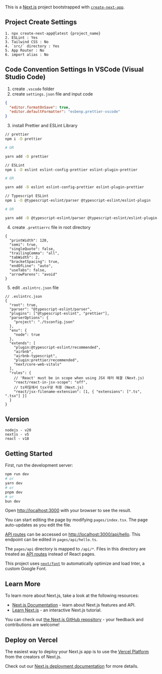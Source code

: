 This is a [Next.js](https://nextjs.org/) project bootstrapped with [`create-next-app`](https://github.com/vercel/next.js/tree/canary/packages/create-next-app).

## Project Create Settings

```
1. npx create-next-app@latest {project_name}
2. ESLint : Yes
3. Tailwind CSS : No
4. `src/` directory : Yes
5. App Router : No
6. import alias : No
```

## Code Convention Settings In VSCode (Visual Studio Code)

1. create `.vscode` folder
2. create `settings.json` file and input code

```json
{
  "editor.formatOnSave": true,
  "editor.defaultFormatter": "esbenp.prettier-vscode"
}
```

3. install Prettier and ESLint Library

```bash
// prettier
npm i -D prettier

# OR

yarn add -D prettier

// ESLint
npm i -D eslint eslint-config-prettier eslint-plugin-prettier

# OR

yarn add -D eslint eslint-config-prettier eslint-plugin-prettier

// Typescript ESLint
npm i -D @typescript-eslint/parser @typescript-eslint/eslint-plugin

# OR

yarn add -D @typescript-eslint/parser @typescript-eslint/eslint-plugin
```

4. create `.prettierrc` file in root directory

```
{
  "printWidth": 120,
  "semi": true,
  "singleQuote": false,
  "trailingComma": "all",
  "tabWidth": 2,
  "bracketSpacing": true,
  "endOfLine": "auto",
  "useTabs": false,
  "arrowParens": "avoid"
}
```

5. edit `.eslintrc.json` file

```
// .eslintrc.json
{
  "root": true,
  "parser": "@typescript-eslint/parser",
  "plugins": ["@typescript-eslint", "prettier"],
  "parserOptions": {
    "project": "./tsconfig.json"
  },
  "env": {
    "node": true
  },
  "extends": [
    "plugin:@typescript-eslint/recommended",
    "airbnb",
    "airbnb-typescript",
    "plugin:prettier/recommended",
    "next/core-web-vitals"
  ],
  "rules": {
    // 'React' must be in scope when using JSX 에러 해결 (Next.js)
	"react/react-in-jsx-scope": "off",
    // ts파일에서 tsx구문 허용 (Next.js)
    "react/jsx-filename-extension": [1, { "extensions": [".ts", ".tsx"] }]
  }
}
```

## Version

```
nodejs - v20
nextjs - v5
react - v18
```

## Getting Started

First, run the development server:

```bash
npm run dev
# or
yarn dev
# or
pnpm dev
# or
bun dev
```

Open [http://localhost:3000](http://localhost:3000) with your browser to see the result.

You can start editing the page by modifying `pages/index.tsx`. The page auto-updates as you edit the file.

[API routes](https://nextjs.org/docs/api-routes/introduction) can be accessed on [http://localhost:3000/api/hello](http://localhost:3000/api/hello). This endpoint can be edited in `pages/api/hello.ts`.

The `pages/api` directory is mapped to `/api/*`. Files in this directory are treated as [API routes](https://nextjs.org/docs/api-routes/introduction) instead of React pages.

This project uses [`next/font`](https://nextjs.org/docs/basic-features/font-optimization) to automatically optimize and load Inter, a custom Google Font.

## Learn More

To learn more about Next.js, take a look at the following resources:

- [Next.js Documentation](https://nextjs.org/docs) - learn about Next.js features and API.
- [Learn Next.js](https://nextjs.org/learn) - an interactive Next.js tutorial.

You can check out [the Next.js GitHub repository](https://github.com/vercel/next.js/) - your feedback and contributions are welcome!

## Deploy on Vercel

The easiest way to deploy your Next.js app is to use the [Vercel Platform](https://vercel.com/new?utm_medium=default-template&filter=next.js&utm_source=create-next-app&utm_campaign=create-next-app-readme) from the creators of Next.js.

Check out our [Next.js deployment documentation](https://nextjs.org/docs/deployment) for more details.
